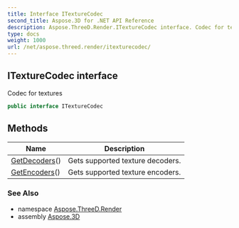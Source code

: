 ```yaml
---
title: Interface ITextureCodec
second_title: Aspose.3D for .NET API Reference
description: Aspose.ThreeD.Render.ITextureCodec interface. Codec for textures
type: docs
weight: 1000
url: /net/aspose.threed.render/itexturecodec/
---
```

## ITextureCodec interface

Codec for textures

```csharp
public interface ITextureCodec
```

## Methods

| Name | Description |
| --- | --- |
| [GetDecoders](../../aspose.threed.render/itexturecodec/getdecoders/)() | Gets supported texture decoders. |
| [GetEncoders](../../aspose.threed.render/itexturecodec/getencoders/)() | Gets supported texture encoders. |

### See Also

* namespace [Aspose.ThreeD.Render](../../aspose.threed.render/)
* assembly [Aspose.3D](../../)


